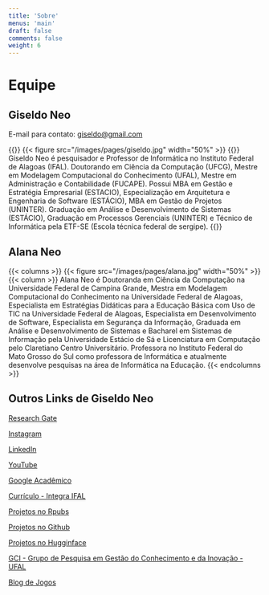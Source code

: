 ```yaml
---
title: 'Sobre'
menus: 'main'
draft: false
comments: false
weight: 6
---
```


# Equipe

## Giseldo Neo
E-mail para contato: giseldo@gmail.com

{{<columns>}}
{{< figure src="/images/pages/giseldo.jpg" width="50%" >}}
{{<column>}}
Giseldo Neo é  pesquisador e Professor de Informática no Instituto Federal de Alagoas (IFAL). Doutorando em Ciência da Computação (UFCG), Mestre em Modelagem Computacional do Conhecimento (UFAL), Mestre em Administração e Contabilidade (FUCAPE). Possui MBA em Gestão e Estratégia Empresarial (ESTACIO), Especialização em Arquitetura e Engenharia de Software (ESTÁCIO), MBA em Gestão de Projetos (UNINTER). Graduação em Análise e Desenvolvimento de Sistemas (ESTÁCIO), Graduação em Processos Gerenciais (UNINTER) e Técnico de Informática pela ETF-SE (Escola técnica federal de sergipe).
{{<endcolumns>}}

## Alana Neo

{{< columns >}}
{{< figure src="/images/pages/alana.jpg" width="50%" >}}
{{< column >}}
Alana Neo é Doutoranda em Ciência da Computação na Universidade Federal de Campina Grande, Mestra em Modelagem Computacional do Conhecimento na Universidade Federal de Alagoas, Especialista em Estratégias Didáticas para a Educação Básica com Uso de TIC na Universidade Federal de Alagoas, Especialista em Desenvolvimento de Software, Especialista em Segurança da Informação, Graduada em Análise e Desenvolvimento de Sistemas e Bacharel em Sistemas de Informação pela Universidade Estácio de Sá e Licenciatura em Computação pelo Claretiano Centro Universitário. Professora no Instituto Federal do Mato Grosso do Sul como professora de Informática e atualmente desenvolve pesquisas na área de Informática na Educação.
{{< endcolumns >}}

## Outros Links de Giseldo Neo

[Research Gate](https://www.researchgate.net/profile/Giseldo-Neo)

[Instagram](http://instagram.com/neogiseldo)

[LinkedIn](https://www.linkedin.com/in/giseldo-neo-65b252b/)

[YouTube](http://youtube.com/giseldoneo)

[Google Acadêmico](https://scholar.google.com.br/citations?user=dovaVPcAAAAJ )

[Currículo - Integra IFAL](https://integra.ifal.edu.br/p/giseldo-da-silva-neo)

[Projetos no Rpubs](https://rpubs.com/giseldo)

[Projetos no Github](https://github.com/giseldo)

[Projetos no Hugginface](https://huggingface.co/giseldo)

[GCI - Grupo de Pesquisa em Gestão do Conhecimento e da Inovação - UFAL](https://sites.google.com/view/grupogci)

[Blog de Jogos](http://neojogos.wordpress.com) 
